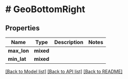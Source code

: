 # # GeoBottomRight

## Properties

Name | Type | Description | Notes
------------ | ------------- | ------------- | -------------
**max_lon** | **mixed** |  |
**min_lat** | **mixed** |  |

[[Back to Model list]](../../README.md#models) [[Back to API list]](../../README.md#endpoints) [[Back to README]](../../README.md)
